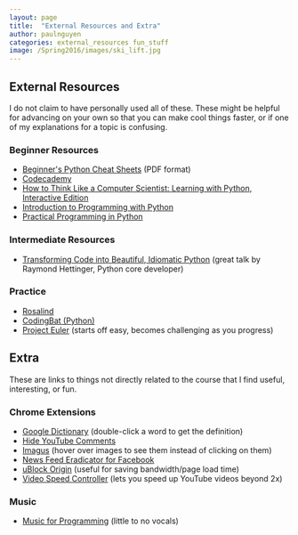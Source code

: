 ```yaml
---
layout: page
title:  "External Resources and Extra"
author: paulnguyen
categories: external_resources fun_stuff
image: /Spring2016/images/ski_lift.jpg
---
```


<h2>External Resources</h2>
<p>I do not claim to have personally used all of these. These might be helpful for advancing on your own so that you can make cool things faster, or if one of my explanations for a topic is confusing.</p>
<h3>Beginner Resources</h3>
<ul>
<li><a href="https://ehmatthes.github.io/pcc/cheatsheets/README.html">Beginner's Python Cheat Sheets</a> (PDF format)</li>
<li><a href="https://www.codecademy.com/learn/python">Codecademy</a></li>
<li><a href="http://interactivepython.org/courselib/static/thinkcspy/index.html">How to Think Like a Computer Scientist: Learning with Python, Interactive Edition</a></li>
<li><a href="http://opentechschool.github.io/python-beginners/en/">Introduction to Programming with Python</a></li>
<li><a href="https://launchpadlibrarian.net/165489933/PracticalProgrammingPython2014.pdf">Practical Programming in Python</a></li>
</ul>
<h3>Intermediate Resources</h3>
<ul>
<li><a href="https://www.youtube.com/watch?v=OSGv2VnC0go">Transforming Code into Beautiful, Idiomatic Python</a> (great talk by Raymond Hettinger, Python core developer)</li>
</ul>
<h3>Practice</h3>
<ul>
<li><a href="http://rosalind.info/">Rosalind</a></li>
<li><a href="http://codingbat.com/python">CodingBat (Python)</a></li>
<li><a href="https://projecteuler.net/">Project Euler</a> (starts off easy, becomes challenging as you progress)</li>
</ul>
<h2>Extra</h2>
<p>These are links to things not directly related to the course that I find useful, interesting, or fun.</p>
<h3>Chrome Extensions</h3>
<ul>
<li><a href="https://chrome.google.com/webstore/detail/google-dictionary-by-goog/mgijmajocgfcbeboacabfgobmjgjcoja">Google Dictionary</a> (double-click a word to get the definition)</li>
<li><a href="https://chrome.google.com/webstore/detail/hide-youtube-comments/kehdmnjmaakacofbgmjgjapbbibhafoh">Hide YouTube Comments</a></li>
<li><a href="https://chrome.google.com/webstore/detail/imagus/immpkjjlgappgfkkfieppnmlhakdmaab">Imagus</a> (hover over images to see them instead of clicking on them)</li>
<li><a href="https://chrome.google.com/webstore/detail/news-feed-eradicator-for/fjcldmjmjhkklehbacihaiopjklihlgg">News Feed Eradicator for Facebook</a></li>
<li><a href="https://chrome.google.com/webstore/detail/ublock-origin/cjpalhdlnbpafiamejdnhcphjbkeiagm">uBlock Origin</a> (useful for saving bandwidth/page load time)</li>
<li><a href="https://chrome.google.com/webstore/detail/video-speed-controller/nffaoalbilbmmfgbnbgppjihopabppdk">Video Speed Controller</a> (lets you speed up YouTube videos beyond 2x)</li>
</ul>
<h3>Music</h3>
<ul>
<li><a href="http://musicforprogramming.net/">Music for Programming</a> (little to no vocals)</li>
</ul>

